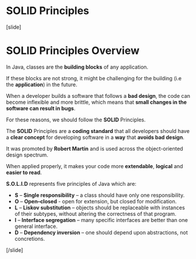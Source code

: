 # SOLID Principles

[slide]

# SOLID Principles Overview

In Java, classes are the **building blocks** of any application. 

If these blocks are not strong, it might be challenging for the building (i.e the **application**) in the future.

When a developer builds a software that follows a **bad design**, the code can become inflexible and more brittle, which means that **small changes in the software can result in bugs**.

For these reasons, we should follow the **SOLID** Principles.

The **SOLID** Principles are a **coding standard** that all developers should have a **clear concept** for developing software in a **way** that **avoids bad design**.

It was promoted by **Robert Martin** and is used across the object-oriented design spectrum.

When applied properly, it makes your code more **extendable**, **logical** and **easier to read**.

**S.O.L.I.D** represents five principles of Java which are:

- **S** – **Single responsibility** – a class should have only one responsibility.
- **O** – **Open–closed** - open for extension, but closed for modification.
- **L** – **Liskov substitution** – objects should be replaceable with instances of their subtypes, without altering the correctness of that program.
- **I** – **Interface segregation** – many specific interfaces are better than one general interface.
- **D** – **Dependency inversion** – one should depend upon abstractions, not concretions.


[/slide]